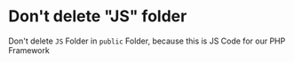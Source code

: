 # Don't delete "JS" folder

Don't delete `JS` Folder in `public` Folder, because this is JS Code for our PHP Framework
